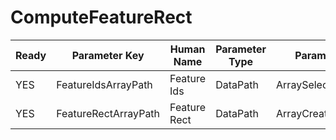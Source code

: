 # ComputeFeatureRect #

| Ready | Parameter Key | Human Name | Parameter Type | Parameter Class |
|-------|---------------|------------|-----------------|----------------|
| YES | FeatureIdsArrayPath | Feature Ids | DataPath | ArraySelectionParameter |
| YES | FeatureRectArrayPath | Feature Rect | DataPath | ArrayCreationParameter |
